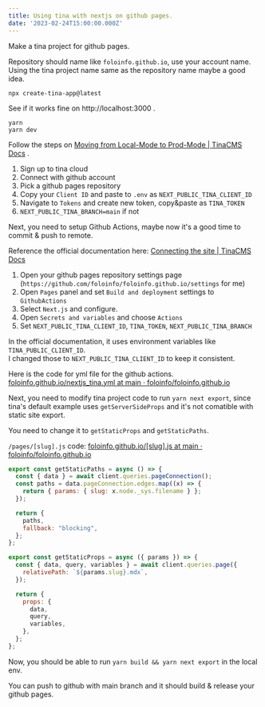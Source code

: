 ```yaml
---
title: Using tina with nextjs on github pages.
date: '2023-02-24T15:00:00.000Z'
---
```


Make a tina project for github pages.

Repository should name like `foloinfo.github.io`, use your account name.\
Using the tina project name same as the repository name maybe a good idea.

```
npx create-tina-app@latest
```

See if it works fine on http://localhost:3000 .

```
yarn
yarn dev
```

Follow the steps on [Moving from Local-Mode to Prod-Mode | TinaCMS Docs](https://tina.io/docs/tina-cloud/)  .

1. Sign up to tina cloud
2. Connect with github account
3. Pick a github pages repository
4. Copy your `Client ID` and paste to `.env` as `NEXT_PUBLIC_TINA_CLIENT_ID`
5. Navigate to `Tokens` and create new token, copy\&paste as `TINA_TOKEN`
6. `NEXT_PUBLIC_TINA_BRANCH=main` if not

Next, you need to setup Github Actions, maybe now it's a good time to commit & push to remote.

Reference the official documentation here: [Connecting the site | TinaCMS Docs](https://tina.io/docs/tina-cloud/connecting-site/#option-github-pages)

1. Open your github pages repository settings page (`https://github.com/foloinfo/foloinfo.github.io/settings` for me)
2. Open `Pages` panel and set `Build and deployment` settings to `GithubActions`
3. Select `Next.js` and configure.
4. Open `Secrets and variables` and choose `Actions`
5. Set `NEXT_PUBLIC_TINA_CLIENT_ID`, `TINA_TOKEN`, `NEXT_PUBLIC_TINA_BRANCH`

In the official documentation, it uses environment variables like `TINA_PUBLIC_CLIENT_ID`.\
I changed those to `NEXT_PUBLIC_TINA_CLIENT_ID` to keep it consistent.

Here is the code for yml file for the github actions.\
[foloinfo.github.io/nextjs\_tina.yml at main · foloinfo/foloinfo.github.io](https://github.com/foloinfo/foloinfo.github.io/blob/main/.github/workflows/nextjs_tina.yml#L76)

Next, you need to modify tina project code to run `yarn next export`, since tina's default example uses `getServerSideProps` and it's not comatible with static site export.

You need to change it to `getStaticProps` and `getStaticPaths`.

`/pages/[slug].js`
code: [foloinfo.github.io/\[slug\].js at main · foloinfo/foloinfo.github.io](https://github.com/foloinfo/foloinfo.github.io/blob/main/pages/%5Bslug%5D.js#L22)

```javascript
export const getStaticPaths = async () => {
  const { data } = await client.queries.pageConnection();
  const paths = data.pageConnection.edges.map((x) => {
    return { params: { slug: x.node._sys.filename } };
  });

  return {
    paths,
    fallback: "blocking",
  };
};

export const getStaticProps = async ({ params }) => {
  const { data, query, variables } = await client.queries.page({
    relativePath: `${params.slug}.mdx`,
  });

  return {
    props: {
      data,
      query,
      variables,
    },
  };
};
```

Now, you should be able to run `yarn build && yarn next export` in the local env.

You can push to github with main branch and it should build & release your github pages.
